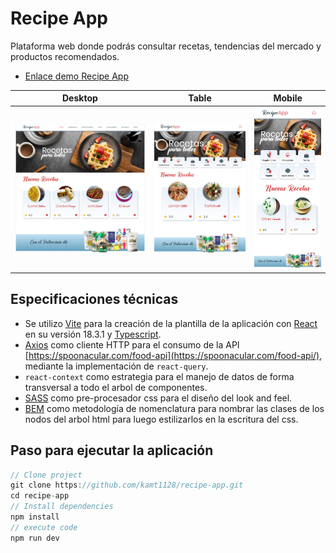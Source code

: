 # Recipe App

Plataforma web donde podrás consultar recetas, tendencias del mercado y productos recomendados.
- [Enlace demo Recipe App](https://kamt1128.github.io/recipe-app/)

| Desktop | Table | Mobile |
| :---: | :---: | :---: |
| ![Screen shot](src/assets/images/screen-shot-desktop.png) | ![Screen shot](src/assets/images/screen-shot-table.png) | ![Screen shot](src/assets/images/screen-shot-mobile.png) |

## Especificaciones técnicas

- Se utilizo [Vite](https://github.com/vitejs) para la creación de la plantilla de la aplicación con [React](https://es.react.dev/) en su versión 18.3.1 y [Typescript](https://www.typescriptlang.org/).
- [Axios](https://axios-http.com/es/docs/intro) como cliente HTTP para el consumo de la API [https://spoonacular.com/food-api](https://spoonacular.com/food-api/), mediante la implementación de `react-query`.
- `react-context` como estrategia para el manejo de datos de forma transversal a todo el arbol de componentes.
- [SASS](https://sass-lang.com/) como pre-procesador css para el diseño del look and feel.
- [BEM](https://getbem.com/) como metodología de nomenclatura para nombrar las clases de los nodos del arbol html para luego estilizarlos en la escritura del css.

## Paso para ejecutar la aplicación
```js
// Clone project
git clone https://github.com/kamt1128/recipe-app.git
cd recipe-app
// Install dependencies
npm install
// execute code
npm run dev
```
